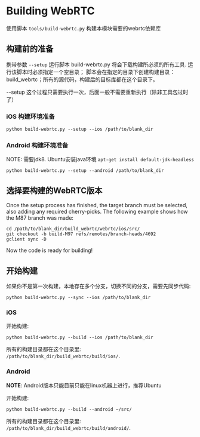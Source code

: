 # Building WebRTC

使用脚本 `tools/build-webrtc.py` 构建本模块需要的webrtc依赖库

## 构建前的准备

携带参数 `--setup` 运行脚本 build-webrtc.py 将会下载构建所必须的所有工具. 
运行该脚本时必须指定一个空目录； 
脚本会在指定的目录下创建构建目录：build_webrtc；所有的源代码，构建后的目标库都在这个目录下。

--setup 这个过程只需要执行一次，后面一般不需要重新执行（除非工具包过时了）

### iOS 构建环境准备

```
python build-webrtc.py --setup --ios /path/to/blank_dir
```

### Android 构建环境准备

NOTE: 需要jdk8. Ubuntu安装java环境 `apt-get install default-jdk-headless`

```
python build-webrtc.py --setup --android /path/to/blank_dir
```

## 选择要构建的WebRTC版本

Once the setup process has finished, the target branch must be selected, also
adding any required cherry-picks. The following example shows how the M87 branch
was made:

```
cd /path/to/blank_dir/build_webrtc/webrtc/ios/src/
git checkout -b build-M97 refs/remotes/branch-heads/4692
gclient sync -D

```

Now the code is ready for building!

## 开始构建
如果你不是第一次构建，本地存在多个分支，切换不同的分支，需要先同步代码:
```
python build-webrtc.py --sync --ios /path/to/blank_dir
```

### iOS

开始构建:

```
python build-webrtc.py --build --ios /path/to/blank_dir
```

所有的构建目录都在这个目录里: `/path/to/blank_dir/build_webrtc/build/ios/`.

### Android

**NOTE**: Android版本只能目前只能在linux机器上进行，推荐Ubuntu

开始构建:

```
python build-webrtc.py --build --android ~/src/
```
所有的构建目录都在这个目录里: `/path/to/blank_dir/build_webrtc/build/android/`.
